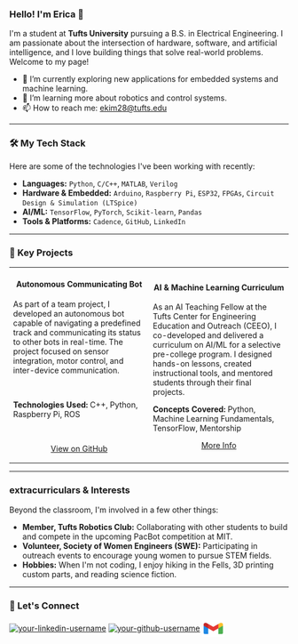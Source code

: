 ### Hello! I'm Erica 👋

I'm a student at **Tufts University** pursuing a B.S. in Electrical Engineering. I am passionate about the intersection of hardware, software, and artificial intelligence, and I love building things that solve real-world problems. Welcome to my page!

- 🔭 I’m currently exploring new applications for embedded systems and machine learning.
- 🌱 I’m learning more about robotics and control systems.
- 📫 How to reach me: [ekim28@tufts.edu](mailto:your.email@tufts.edu)

---

### 🛠️ My Tech Stack

Here are some of the technologies I've been working with recently:

* **Languages:** `Python`, `C/C++`, `MATLAB`, `Verilog`
* **Hardware & Embedded:** `Arduino`, `Raspberry Pi`, `ESP32`, `FPGAs`, `Circuit Design & Simulation (LTSpice)`
* **AI/ML:** `TensorFlow`, `PyTorch`, `Scikit-learn`, `Pandas`
* **Tools & Platforms:** `Cadence`, `GitHub`, `LinkedIn`

---

### 🚀 Key Projects

<table>
<tr>
<td width="50%">
<h4 align="center">Autonomous Communicating Bot</h4>
<p>As part of a team project, I developed an autonomous bot capable of navigating a predefined track and communicating its status to other bots in real-time. The project focused on sensor integration, motor control, and inter-device communication.</p>
<br>
<p><b>Technologies Used:</b> C++, Python, Raspberry Pi, ROS</p>
<br>
<p align="center">
<a href="*insert-repo-link-here*">View on GitHub</a>
</p>
</td>
<td width="50%">
<h4 align="center">AI & Machine Learning Curriculum</h4>
<p>As an AI Teaching Fellow at the Tufts Center for Engineering Education and Outreach (CEEO), I co-developed and delivered a curriculum on AI/ML for a selective pre-college program. I designed hands-on lessons, created instructional tools, and mentored students through their final projects.</p>
<p><b>Concepts Covered:</b> Python, Machine Learning Fundamentals, TensorFlow, Mentorship</p>
<p align="center">
<a href="*insert-link-to-program-or-portfolio-page-here*">More Info</a>
</p>
</td>
</tr>
</table>

---

###  extracurriculars & Interests

Beyond the classroom, I'm involved in a few other things:

* **Member, Tufts Robotics Club:** Collaborating with other students to build and compete in the upcoming PacBot competition at MIT.
* **Volunteer, Society of Women Engineers (SWE):** Participating in outreach events to encourage young women to pursue STEM fields.
* **Hobbies:** When I'm not coding, I enjoy hiking in the Fells, 3D printing custom parts, and reading science fiction.

---

### 💬 Let's Connect

<p align="left">
<a href="https://linkedin.com/in/your-linkedin-username" target="blank"><img align="center" src="https://raw.githubusercontent.com/rahuldkjain/github-profile-readme-generator/main/src/images/icons/Social/linked-in-alt.svg" alt="your-linkedin-username" height="30" width="40" /></a>
<a href="https://github.com/your-github-username" target="blank"><img align="center" src="https://raw.githubusercontent.com/rahuldkjain/github-profile-readme-generator/main/src/images/icons/Social/github.svg" alt="your-github-username" height="30" width="40" /></a>
<a href="mailto:your.email@tufts.edu" target="blank"><img align="center" src="https://raw.githubusercontent.com/rahuldkjain/github-profile-readme-generator/main/src/images/icons/Social/gmail.svg" alt="your-email" height="30" width="40" /></a>
</p>
